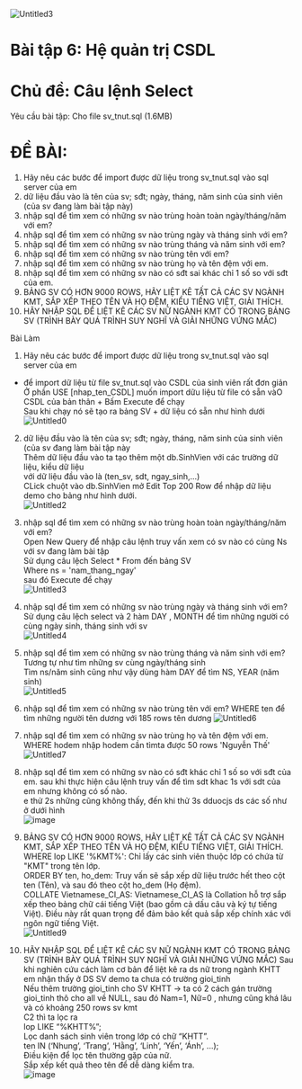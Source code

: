 ![Untitled3](https://github.com/user-attachments/assets/142ff103-3a96-4d63-802e-4d117bde1174)
 # Bài tập 6: Hệ quản trị CSDL
# Chủ đề: Câu lệnh Select
Yêu cầu bài tập: 
Cho file sv_tnut.sql (1.6MB)
# ĐỀ BÀI:
1. Hãy nêu các bước để import được dữ liệu trong sv_tnut.sql vào sql server của em
2. dữ liệu đầu vào là tên của sv; sđt; ngày, tháng, năm sinh của sinh viên (của sv đang làm bài tập này)
3. nhập sql để tìm xem có những sv nào trùng hoàn toàn ngày/tháng/năm với em?
4. nhập sql để tìm xem có những sv nào trùng ngày và tháng sinh với em?
5. nhập sql để tìm xem có những sv nào trùng tháng và năm sinh với em?
6. nhập sql để tìm xem có những sv nào trùng tên với em?
7. nhập sql để tìm xem có những sv nào trùng họ và tên đệm với em.
8. nhập sql để tìm xem có những sv nào có sđt sai khác chỉ 1 số so với sđt của em.
9. BẢNG SV CÓ HƠN 9000 ROWS, HÃY LIỆT KÊ TẤT CẢ CÁC SV NGÀNH KMT, SẮP XẾP THEO TÊN VÀ HỌ ĐỆM, KIỂU TIẾNG  VIỆT, GIẢI THÍCH.
10. HÃY NHẬP SQL ĐỂ LIỆT KÊ CÁC SV NỮ NGÀNH KMT CÓ TRONG BẢNG SV (TRÌNH BÀY QUÁ TRÌNH SUY NGHĨ VÀ GIẢI NHỮNG VỨNG MẮC)

Bài Làm
1. Hãy nêu các bước để import được dữ liệu trong sv_tnut.sql vào sql server của em  
- để import dữ liệu từ file sv_tnut.sql vào CSDL của sinh viên rất đơn giản  
  Ở phần USE [nhap_ten_CSDL] muốn import dữu liệu từ file có sẵn vàO CSDL của bản thân + Bấm Execute để chạy  
Sau khi chạy nó sẽ tạo ra bảng SV + dữ liệu có sẵn  như hình dưới  
![Untitled0](https://github.com/user-attachments/assets/31f8d7ce-cf2f-497a-bbf4-6d85dc2e9d7a)  

2. dữ liệu đầu vào là tên của sv; sđt; ngày, tháng, năm sinh của sinh viên (của sv đang làm bài tập này  
    Thêm dữ liệu đầu vào ta tạo thêm một db.SinhVien với các trường dữ liệu, kiểu dữ liệu   
   với dữ liệu đầu vào là (ten_sv, sdt, ngay_sinh,...)   
   CLick chuột vào db.SinhVien mở Edit Top 200 Row để nhập dữ liệu demo cho bảng như hình dưới.  
![Untitled2](https://github.com/user-attachments/assets/a7f06552-3ebb-43c8-81b8-7d10dd310566)

3. nhập sql để tìm xem có những sv nào trùng hoàn toàn ngày/tháng/năm với em?  
 Open New Query để nhập câu lệnh truy vấn xem có sv nào có cùng Ns với sv đang làm bài tập    
Sử dụng câu lệch Select * From đến bảng SV      
Where ns = 'nam_thang_ngay'     
 sau đó Execute để chạy     
![Untitled3](https://github.com/user-attachments/assets/327a2192-573f-47de-b0d4-6b276446d28c)

4. nhập sql để tìm xem có những sv nào trùng ngày và tháng sinh với em?  
  Sử dụng câu lệch select và 2 hàm DAY , MONTH để tìm những người có cùng ngày sinh, tháng sinh với sv  
![Untitled4](https://github.com/user-attachments/assets/52eebda8-d1ae-4da0-a42d-26fff339fcb8)  


5. nhập sql để tìm xem có những sv nào trùng tháng và năm sinh với em?   
Tương tự như tìm những sv cùng ngày/tháng sinh    
Tìm ns/năm sinh cũng như vậy dùng hàm DAY để tìm NS, YEAR (năm sinh)   
![Untitled5](https://github.com/user-attachments/assets/35773a83-1e62-4a8b-9e29-b4e561d8b4e8)


6. nhập sql để tìm xem có những sv nào trùng tên với em?
WHERE ten để tìm những người tên dương với 185 rows tên dương
![Untitled6](https://github.com/user-attachments/assets/3e99cc3f-7b90-4ffe-b8be-678020eecb7b)

7. nhập sql để tìm xem có những sv nào trùng họ và tên đệm với em.
WHERE hodem nhập hodem cần tìmta được 50 rows 'Nguyễn Thế'
![Untitled7](https://github.com/user-attachments/assets/43a45a65-d8f2-4996-a8c7-27127eb24847)

8. nhập sql để tìm xem có những sv nào có sđt khác chỉ 1 số so với sđt của em.
  sau khi thực hiện câu lệnh truy vấn để tìm sdt khac 1s với sdt của em nhưng không có  số nào.  
e thử 2s những cũng không thấy, đến khi thử 3s dduocjs ds các số như ở dưới hình  
 ![image](https://github.com/user-attachments/assets/ea95dec6-5d92-4153-b090-c2c7a0899ea6)


10. BẢNG SV CÓ HƠN 9000 ROWS, HÃY LIỆT KÊ TẤT CẢ CÁC SV NGÀNH KMT, SẮP XẾP THEO TÊN VÀ HỌ ĐỆM, KIỂU TIẾNG  VIỆT, GIẢI THÍCH.
WHERE lop LIKE '%KMT%':   Chỉ lấy các sinh viên thuộc lớp có chứa từ "KMT" trong tên lớp.  
ORDER BY ten, ho_dem:  Truy vấn sẽ sắp xếp dữ liệu trước hết theo cột ten (Tên), và sau đó theo cột ho_dem (Họ đệm).      
COLLATE Vietnamese_CI_AS: Vietnamese_CI_AS là Collation hỗ trợ sắp xếp theo bảng chữ cái tiếng Việt (bao gồm cả dấu câu và ký tự tiếng Việt). Điều này rất quan trọng để đảm bảo kết quả sắp xếp chính xác với ngôn ngữ tiếng Việt.   
![Untitled9](https://github.com/user-attachments/assets/ed76a863-d7fc-4a8b-987f-627a0d013064)

11. HÃY NHẬP SQL ĐỂ LIỆT KÊ CÁC SV NỮ NGÀNH KMT CÓ TRONG BẢNG SV (TRÌNH BÀY QUÁ TRÌNH SUY NGHĨ VÀ GIẢI NHỮNG VỨNG MẮC)
Sau khi nghiên cứu cách làm cơ bản để liệt kê ra ds nữ trong ngành KHTT em nhận thấy ở DS SV demo ta chưa có trường gioi_tinh   
Nếu thêm trường gioi_tinh cho SV KHTT → ta có 2 cách gán trường gioi_tinh thô cho all về NULL, sau đó Nam=1, Nữ=0 , nhưng cũng khá lâu và có khoảng 250 rows sv kmt     
C2 thì ta lọc ra  
lop LIKE “%KHTT%”;      
Lọc danh sách sinh viên trong lớp có chữ “KHTT”.   
ten IN (‘Nhung’, ‘Trang’, ‘Hằng’, ‘Linh’, ‘Yến’, ‘Ánh’, ...);   
Điều kiện để lọc tên thường gặp của nữ.   
Sắp xếp kết quả theo tên để dễ dàng kiểm tra.   
![image](https://github.com/user-attachments/assets/bb3973f9-8bcf-4588-9710-f66cfce79a0d)

